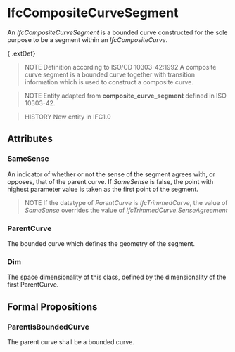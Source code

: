 # IfcCompositeCurveSegment

An _IfcCompositeCurveSegment_ is a bounded curve constructed for the sole purpose to be a segment within an _IfcCompositeCurve_.

{ .extDef}
> NOTE  Definition according to ISO/CD 10303-42:1992
> A composite curve segment is a bounded curve together with transition information which is used to construct a composite curve.

> NOTE  Entity adapted from **composite_curve_segment** defined in ISO 10303-42.

> HISTORY  New entity in IFC1.0

## Attributes

### SameSense
An indicator of whether or not the sense of the segment agrees with, or opposes, that of the parent curve. If _SameSense_ is false, the point with highest parameter value is taken as the first point of the segment.
> NOTE  If the datatype of _ParentCurve_ is _IfcTrimmedCurve_, the value of _SameSense_ overrides the value of _IfcTrimmedCurve.SenseAgreement_

### ParentCurve
The bounded curve which defines the geometry of the segment.

### Dim
The space dimensionality of this class, defined by the dimensionality of the first ParentCurve.

## Formal Propositions

### ParentIsBoundedCurve
The parent curve shall be a bounded curve.
